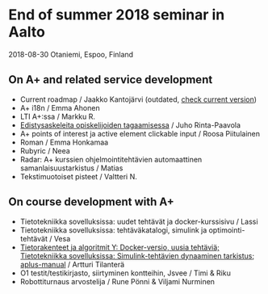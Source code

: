 # End of summer 2018 seminar in Aalto

2018-08-30 Otaniemi, Espoo, Finland

## On A+ and related service development

 * Current roadmap / Jaakko Kantojärvi (outdated, [check current version](/roadmap/presentation/))
 * A+ i18n / Emma Ahonen
 * LTI A+:ssa / Markku R.
 * [Edistysaskeleita opiskelijoiden tagaamisessa](aplus-tags.pdf) / Juho Rinta-Paavola
 * A+ points of interest ja active element clickable input / Roosa Piitulainen
 * Roman / Emma Honkamaa
 * Rubyric / Neea
 * Radar: A+ kurssien ohjelmointitehtävien automaattinen samanlaisuustarkistus / Matias
 * Tekstimuotoiset pisteet / Valtteri N.

## On course development with A+

 * Tietotekniikka sovelluksissa: uudet tehtävät ja docker-kurssisivu / Lassi
 * Tietotekniikka sovelluksissa: tehtäväkatalogi, simulink ja optimointi-tehtävät / Vesa
 * [Tietorakenteet ja algoritmit Y: Docker-versio, uusia tehtäviä; Tietotekniikka sovelluksissa: Simulink-tehtävien dynaaminen tarkistus; aplus-manual](artturi.pdf) / Artturi Tilanterä
 * O1 testit/testikirjasto, siirtyminen kontteihin, Jsvee / Timi & Riku
 * Robottiturnaus arvostelija / Rune Pönni & Viljami Nurminen
